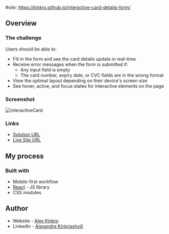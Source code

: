 #site: https://kinkro.github.io/interactive-card-details-form/

## Overview

### The challenge

Users should be able to:

- Fill in the form and see the card details update in real-time
- Receive error messages when the form is submitted if:
  - Any input field is empty
  - The card number, expiry date, or CVC fields are in the wrong format
- View the optimal layout depending on their device's screen size
- See hover, active, and focus states for interactive elements on the page

### Screenshot

![interactiveCard](https://user-images.githubusercontent.com/85110325/221864742-8d41d16e-3f33-483d-8934-8de0e6560790.jpg)



### Links

- [Solution URL](https://github.com/Kinkro/interactive-card-details-form)
- [Live Site URL](https://kinkro.github.io/interactive-card-details-form/)

## My process

### Built with

- Mobile-first workflow
- [React](https://reactjs.org/) - JS library
- CSS modules


## Author

- Website - [Alex Kinkro](https://kinkro.github.io/Portfolio/)
- LinkedIn - [Alexandre Kinkriashvili](https://www.linkedin.com/in/alexkinkriashvili/)

